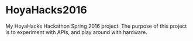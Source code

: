 # HoyaHacks2016

My HoyaHacks Hackathon Spring 2016 project.  The purpose of this project is to experiment with APIs, and play around with hardware.
